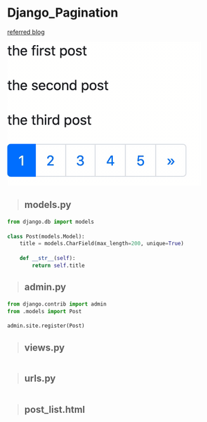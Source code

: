 # Django_Pagination

[referred blog](https://narito.ninja/blog/detail/89/)

![pagination](pagination.gif)

> ## models.py
``` python
from django.db import models

class Post(models.Model):
	title = models.CharField(max_length=200, unique=True)

	def __str__(self):
		return self.title
```

> ## admin.py
``` python
from django.contrib import admin
from .models import Post

admin.site.register(Post)
```

> ## views.py
``` python


```

> ## urls.py
``` python

```

> ## post_list.html
``` python

```
